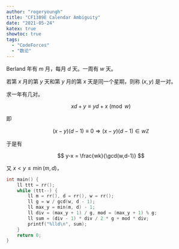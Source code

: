 ```yaml
---
author: "rogeryoungh"
title: "CF1389E Calendar Ambiguity"
date: "2021-05-24"
katex: true
showtoc: true
tags:
  - "CodeForces"
  - "数论"
---
```


Berland 年有 $m$ 月，每月 $d$ 天。一周有 $w$ 天。

若第 $x$ 月的第 $y$ 天和第 $y$ 月的第 $x$ 天是同一个星期，则称 $(x,y)$ 是一对。

求一年有几对。

$$
xd+y \equiv yd+x \pmod w
$$

即

$$
(x-y)(d-1) \equiv 0 \Rightarrow (x-y)(d-1) \in w\mathbb{Z}
$$

于是有

$$
y-x = \frac{wk}{\gcd(w,d-1)}
$$

又 $x < y \leqslant \min(m,d)$​，

```cpp
int main() {
	ll ttt = rr();
	while (ttt--) {
		ll m = rr(), d = rr(), w = rr();
		ll g = w / gcd(w, d - 1);
		ll max_y = min(m, d) - 1;
		ll div = (max_y + 1) / g, mod = (max_y + 1) % g;
		ll sum = (div - 1) * div / 2 * g + mod * div;
		printf("%lld\n", sum);
	}
	return 0;
}
```
